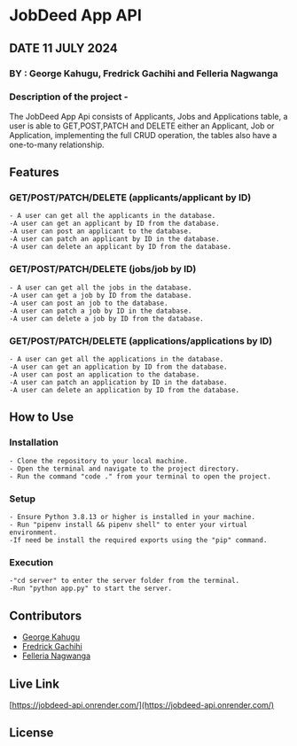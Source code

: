 # JobDeed App API

## DATE 11 JULY 2024

### BY : George Kahugu, Fredrick Gachihi and Felleria Nagwanga

### Description of the project -

The JobDeed App Api consists of Applicants, Jobs and Applications table, a user is able to GET,POST,PATCH and DELETE either an Applicant, Job or Application, implementing the full CRUD operation, the tables also have a one-to-many relationship.

## Features

### GET/POST/PATCH/DELETE (applicants/applicant by ID)

    - A user can get all the applicants in the database.
    -A user can get an applicant by ID from the database.
    -A user can post an applicant to the database.
    -A user can patch an applicant by ID in the database.
    -A user can delete an applicant by ID from the database.

### GET/POST/PATCH/DELETE (jobs/job by ID)

    - A user can get all the jobs in the database.
    -A user can get a job by ID from the database.
    -A user can post an job to the database.
    -A user can patch a job by ID in the database.
    -A user can delete a job by ID from the database.

### GET/POST/PATCH/DELETE (applications/applications by ID)

    - A user can get all the applications in the database.
    -A user can get an application by ID from the database.
    -A user can post an application to the database.
    -A user can patch an application by ID in the database.
    -A user can delete an application by ID from the database.

## How to Use

### Installation

    - Clone the repository to your local machine.
    - Open the terminal and navigate to the project directory.
    - Run the command "code ." from your terminal to open the project.

### Setup

    - Ensure Python 3.8.13 or higher is installed in your machine.
    - Run "pipenv install && pipenv shell" to enter your virtual environment.
    -If need be install the required exports using the "pip" command.

### Execution

    -"cd server" to enter the server folder from the terminal.
    -Run "python app.py" to start the server.

## Contributors

- [George Kahugu](https://github.com/GeorgeKahugu)
- [Fredrick Gachihi](<https://github.com/Fredrick-Gachihi>)
- [Felleria Nagwanga](<https://github.com/Felleria>)

## Live Link

[https://jobdeed-api.onrender.com/](https://jobdeed-api.onrender.com/)

## License
